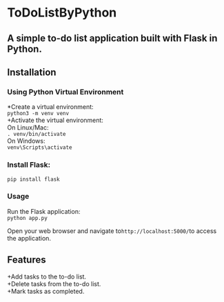# ToDoListByPython
## A simple to-do list application built with Flask in Python.
## Installation
### Using Python Virtual Environment
*Create a virtual environment:<br>
 `python3 -m venv venv`<br>
+Activate the virtual environment:<br>
On Linux/Mac:<br>
`. venv/bin/activate`<br>
On Windows:<br>
`venv\Scripts\activate`<br>
### Install Flask:
`pip install flask`<br>
### Usage
Run the Flask application:<br>
`python app.py`<br>

Open your web browser and navigate to` http://localhost:5000/ `to access the application.
<br>
## Features
+Add tasks to the to-do list.<br>
+Delete tasks from the to-do list.<br>
+Mark tasks as completed.<br>
